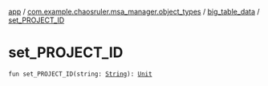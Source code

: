 [app](../../index.md) / [com.example.chaosruler.msa_manager.object_types](../index.md) / [big_table_data](index.md) / [set_PROJECT_ID](.)

# set_PROJECT_ID

`fun set_PROJECT_ID(string: `[`String`](https://kotlinlang.org/api/latest/jvm/stdlib/kotlin/-string/index.html)`): `[`Unit`](https://kotlinlang.org/api/latest/jvm/stdlib/kotlin/-unit/index.html)
